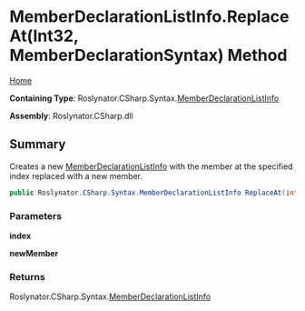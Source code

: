 # MemberDeclarationListInfo\.ReplaceAt\(Int32, MemberDeclarationSyntax\) Method

[Home](../../../../../README.md)

**Containing Type**: Roslynator\.CSharp\.Syntax\.[MemberDeclarationListInfo](../README.md)

**Assembly**: Roslynator\.CSharp\.dll

## Summary

Creates a new [MemberDeclarationListInfo](../README.md) with the member at the specified index replaced with a new member\.

```csharp
public Roslynator.CSharp.Syntax.MemberDeclarationListInfo ReplaceAt(int index, Microsoft.CodeAnalysis.CSharp.Syntax.MemberDeclarationSyntax newMember)
```

### Parameters

**index**

**newMember**

### Returns

Roslynator\.CSharp\.Syntax\.[MemberDeclarationListInfo](../README.md)

